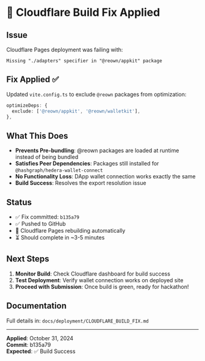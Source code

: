 # 🔧 Cloudflare Build Fix Applied

## Issue

Cloudflare Pages deployment was failing with:

```
Missing "./adapters" specifier in "@reown/appkit" package
```

## Fix Applied ✅

Updated `vite.config.ts` to exclude `@reown` packages from optimization:

```typescript
optimizeDeps: {
  exclude: ['@reown/appkit', '@reown/walletkit'],
},
```

## What This Does

- **Prevents Pre-bundling**: @reown packages are loaded at runtime instead of being bundled
- **Satisfies Peer Dependencies**: Packages still installed for `@hashgraph/hedera-wallet-connect`
- **No Functionality Loss**: DApp wallet connection works exactly the same
- **Build Success**: Resolves the export resolution issue

## Status

- ✅ Fix committed: `b135a79`
- ✅ Pushed to GitHub
- 🔄 Cloudflare Pages rebuilding automatically
- ⏳ Should complete in ~3-5 minutes

## Next Steps

1. **Monitor Build**: Check Cloudflare dashboard for build success
2. **Test Deployment**: Verify wallet connection works on deployed site
3. **Proceed with Submission**: Once build is green, ready for hackathon!

## Documentation

Full details in: `docs/deployment/CLOUDFLARE_BUILD_FIX.md`

---

**Applied**: October 31, 2024  
**Commit**: b135a79  
**Expected**: ✅ Build Success
